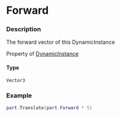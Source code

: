 # Forward
### Description
The forward vector of this DynamicInstance

Property of [DynamicInstance](/classes/DynamicInstance/)

#### Type
`Vector3`

### Example
```lua
part.Translate(part.Forward * 5)
```
